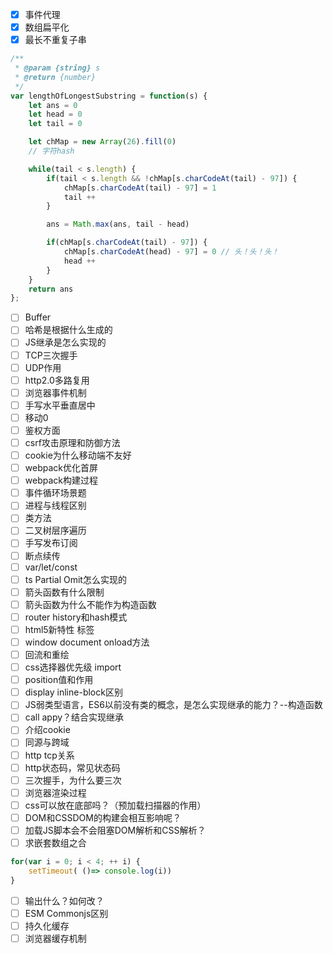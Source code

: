 - [x] 事件代理
- [x] 数组扁平化
- [x] 最长不重复子串
```javascript
/**
 * @param {string} s
 * @return {number}
 */
var lengthOfLongestSubstring = function(s) {
    let ans = 0
    let head = 0
    let tail = 0

    let chMap = new Array(26).fill(0)
    // 字符hash

    while(tail < s.length) {
        if(tail < s.length && !chMap[s.charCodeAt(tail) - 97]) {
            chMap[s.charCodeAt(tail) - 97] = 1
            tail ++
        } 

        ans = Math.max(ans, tail - head)

        if(chMap[s.charCodeAt(tail) - 97]) {
            chMap[s.charCodeAt(head) - 97] = 0 // 头！头！头！
            head ++
        }
    }
    return ans
};
```
- [ ] Buffer
- [ ] 哈希是根据什么生成的
- [ ] JS继承是怎么实现的
- [ ] TCP三次握手
- [ ] UDP作用
- [ ] http2.0多路复用
- [ ] 浏览器事件机制
- [ ] 手写水平垂直居中
- [ ] 移动0
- [ ] 鉴权方面
- [ ] csrf攻击原理和防御方法
- [ ] cookie为什么移动端不友好
- [ ] webpack优化首屏
- [ ] webpack构建过程
- [ ] 事件循环场景题
- [ ] 进程与线程区别
- [ ] 类方法
- [ ] 二叉树层序遍历
- [ ] 手写发布订阅
- [ ] 断点续传
- [ ] var/let/const 
- [ ] ts Partial Omit怎么实现的
- [ ] 箭头函数有什么限制
- [ ] 箭头函数为什么不能作为构造函数
- [ ] router history和hash模式
- [ ] html5新特性 标签
- [ ] window document onload方法
- [ ] 回流和重绘
- [ ] css选择器优先级  import
- [ ] position值和作用
- [ ] display inline-block区别
- [ ] JS弱类型语言，ES6以前没有类的概念，是怎么实现继承的能力？--构造函数
- [ ] call appy？结合实现继承
- [ ] 介绍cookie
- [ ] 同源与跨域
- [ ] http tcp关系
- [ ] http状态码，常见状态码
- [ ] 三次握手，为什么要三次
- [ ] 浏览器渲染过程
- [ ] css可以放在底部吗？（预加载扫描器的作用）
- [ ] DOM和CSSDOM的构建会相互影响呢？
- [ ] 加载JS脚本会不会阻塞DOM解析和CSS解析？
- [ ] 求嵌套数组之合
```javascript
for(var i = 0; i < 4; ++ i) {
	setTimeout( ()=> console.log(i))
}
```
- [ ] 输出什么？如何改？
- [ ] ESM Commonjs区别
- [ ] 持久化缓存
- [ ] 浏览器缓存机制

